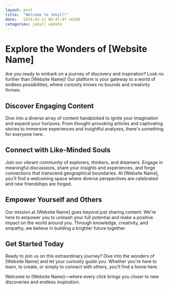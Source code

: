 ```yaml
---
layout: post
title:  "Welcome to Jekyll!"
date:   2024-03-12 09:47:07 +0100
categories: jekyll update
---
```

# Explore the Wonders of [Website Name]

Are you ready to embark on a journey of discovery and inspiration? Look no further than [Website Name]! Our platform is your gateway to a world of endless possibilities, where curiosity knows no bounds and creativity thrives.

## Discover Engaging Content

Dive into a diverse array of content handpicked to ignite your imagination and expand your horizons. From thought-provoking articles and captivating stories to immersive experiences and insightful analyses, there's something for everyone here.

## Connect with Like-Minded Souls

Join our vibrant community of explorers, thinkers, and dreamers. Engage in meaningful discussions, share your insights and experiences, and forge connections that transcend geographical boundaries. At [Website Name], you'll find a welcoming space where diverse perspectives are celebrated and new friendships are forged.

## Empower Yourself and Others

Our mission at [Website Name] goes beyond just sharing content. We're here to empower you to unleash your full potential and make a positive impact on the world around you. Through knowledge, creativity, and empathy, we believe in building a brighter future together.

## Get Started Today

Ready to join us on this extraordinary journey? Dive into the wonders of [Website Name] and let your curiosity guide you. Whether you're here to learn, to create, or simply to connect with others, you'll find a home here.

Welcome to [Website Name]—where every click brings you closer to new discoveries and endless inspiration.

